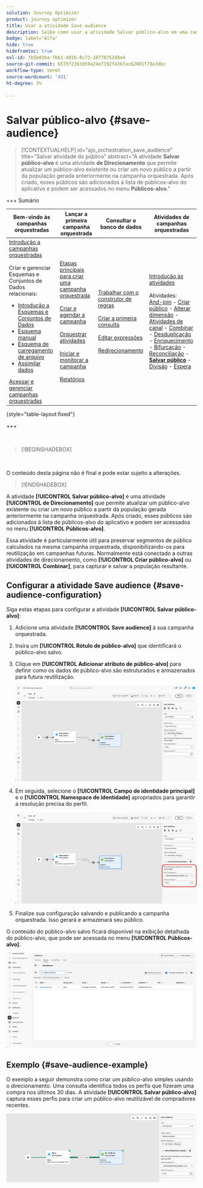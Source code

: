 ```yaml
---
solution: Journey Optimizer
product: journey optimizer
title: Usar a atividade Save audience
description: Saiba como usar a atividade Salvar público-alvo em uma campanha orquestrada
badge: label="Alfa"
hide: true
hidefromtoc: true
exl-id: 7b5b03ba-fbb1-4916-8c72-10778752d8e4
source-git-commit: b575f2363059a24e7192f436fac62001f79a3dbc
workflow-type: tm+mt
source-wordcount: '431'
ht-degree: 3%

---
```


# Salvar público-alvo {#save-audience}

>[!CONTEXTUALHELP]
>id="ajo_orchestration_save_audience"
>title="Salvar atividade do público"
>abstract="A atividade **Salvar público-alvo** é uma atividade **de Direcionamento** que permite atualizar um público-alvo existente ou criar um novo público a partir da população gerada anteriormente na campanha orquestrada. Após criado, esses públicos são adicionados à lista de públicos-alvo do aplicativo e podem ser acessados no menu **Públicos-alvo**."


+++ Sumário

| Bem-vindo às campanhas orquestradas | Lançar a primeira campanha orquestrada | Consultar o banco de dados | Atividades de campanhas orquestradas |
|---|---|---|---|
| [Introdução a campanhas orquestradas](../gs-orchestrated-campaigns.md)<br/><br/>Criar e gerenciar Esquemas e Conjuntos de Dados relacionais:</br> <ul><li>[Introdução a Esquemas e Conjuntos de Dados](../gs-schemas.md)</li><li>[Esquema manual](../manual-schema.md)</li><li>[Esquema de carregamento de arquivo](../file-upload-schema.md)</li><li>[Assimilar dados](../ingest-data.md)</li></ul>[Acessar e gerenciar campanhas orquestradas](../access-manage-orchestrated-campaigns.md) | [Etapas principais para criar uma campanha orquestrada](../gs-campaign-creation.md)<br/><br/>[Criar e agendar a campanha](../create-orchestrated-campaign.md)<br/><br/>[Orquestrar atividades](../orchestrate-activities.md)<br/><br/>[Iniciar e monitorar a campanha](../start-monitor-campaigns.md)<br/><br/>[Relatórios](../reporting-campaigns.md) | [Trabalhar com o construtor de regras](../orchestrated-rule-builder.md)<br/><br/>[Criar a primeira consulta](../build-query.md)<br/><br/>[Editar expressões](../edit-expressions.md)<br/><br/>[Redirecionamento](../retarget.md) | [Introdução às atividades](about-activities.md)<br/><br/>Atividades:<br/>[And-join](and-join.md) - [Criar público](build-audience.md) - [Alterar dimensão](change-dimension.md) - [Atividades de canal](channels.md) - [Combinar](combine.md) - [Desduplicação](deduplication.md) - [Enriquecimento](enrichment.md) - [Bifurcação](fork.md) - [Reconciliação](reconciliation.md) - <b>[Salvar público](save-audience.md)</b> - [Divisão](split.md) - [Espera](wait.md) |

{style="table-layout:fixed"}

+++

<br/>

>[!BEGINSHADEBOX]

</br>

O conteúdo desta página não é final e pode estar sujeito a alterações.

>[!ENDSHADEBOX]

A atividade **[!UICONTROL Salvar público-alvo]** é uma atividade **[!UICONTROL de Direcionamento]** que permite atualizar um público-alvo existente ou criar um novo público a partir da população gerada anteriormente na campanha orquestrada. Após criado, esses públicos são adicionados à lista de públicos-alvo do aplicativo e podem ser acessados no menu **[!UICONTROL Públicos-alvo]**.

Essa atividade é particularmente útil para preservar segmentos de público calculados na mesma campanha orquestrada, disponibilizando-os para reutilização em campanhas futuras. Normalmente está conectado a outras atividades de direcionamento, como **[!UICONTROL Criar público-alvo]** ou **[!UICONTROL Combinar]**, para capturar e salvar a população resultante.

## Configurar a atividade Save audience {#save-audience-configuration}

Siga estas etapas para configurar a atividade **[!UICONTROL Salvar público-alvo]**:

1. Adicione uma atividade **[!UICONTROL Save audience]** à sua campanha orquestrada.

1. Insira um **[!UICONTROL Rótulo de público-alvo]** que identificará o público-alvo salvo.

1. Clique em **[!UICONTROL Adicionar atributo de público-alvo]** para definir como os dados de público-alvo são estruturados e armazenados para futura reutilização.

   ![](../assets/save-audience-1.png)

1. Em seguida, selecione o **[!UICONTROL Campo de identidade principal]** &#x200B;e o **[!UICONTROL Namespace de identidade]** apropriados para garantir a resolução precisa do perfil.

   ![](../assets/save-audience-2.png)

1. Finalize sua configuração salvando e publicando a campanha orquestrada. Isso gerará e armazenará seu público.

O conteúdo do público-alvo salvo ficará disponível na exibição detalhada do público-alvo, que pode ser acessada no menu **[!UICONTROL Públicos-alvo]**.

![](../assets/save-audience-3.png)

## Exemplo {#save-audience-example}

O exemplo a seguir demonstra como criar um público-alvo simples usando o direcionamento. Uma consulta identifica todos os perfis que fizeram uma compra nos últimos 30 dias. A atividade **[!UICONTROL Salvar público-alvo]** captura esses perfis para criar um público-alvo reutilizável de compradores recentes.

![](../assets/save-audience-4.png)
